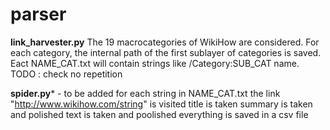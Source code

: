 # parser
**link_harvester.py**
The 19 macrocategories of WikiHow are considered.
For each category, the internal path of the first sublayer of categories is saved.
Eact NAME_CAT.txt will contain strings like /Category:SUB_CAT name.
TODO : check no repetition


**spider.py*** - to be added
for each string in NAME_CAT.txt
  the link "http://www.wikihow.com/string" is visited
  title is taken
  summary is taken and polished
  text is taken and poolished
  everything is saved in a csv file
  
